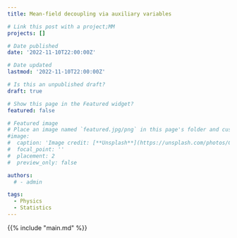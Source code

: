 ```yaml
---
title: Mean-field decoupling via auxiliary variables

# Link this post with a project;MM
projects: []

# Date published
date: '2022-11-10T22:00:00Z'

# Date updated
lastmod: '2022-11-10T22:00:00Z'

# Is this an unpublished draft?
draft: true

# Show this page in the Featured widget?
featured: false

# Featured image
# Place an image named `featured.jpg/png` in this page's folder and customize its options here.
#image:
#  caption: 'Image credit: [**Unsplash**](https://unsplash.com/photos/CpkOjOcXdUY)'
#  focal_point: ''
#  placement: 2
#  preview_only: false

authors:
  # - admin

tags:
  - Physics
  - Statistics
---
```


{{% include "main.md" %}}